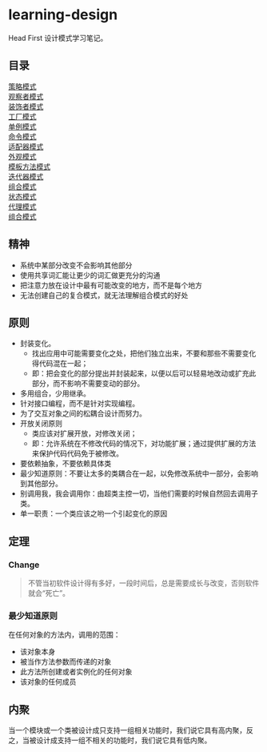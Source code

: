 # learning-design
Head First 设计模式学习笔记。

## 目录
[策略模式](https://github.com/appeondotnet/learning-design/tree/dudeping/src/Strategy)  
[观察者模式](https://github.com/appeondotnet/learning-design/tree/dudeping/src/Observer)  
[装饰者模式](https://github.com/appeondotnet/learning-design/tree/dudeping/src/Decorator)  
[工厂模式](https://github.com/appeondotnet/learning-design/tree/dudeping/src/Factory)  
[单例模式](https://github.com/appeondotnet/learning-design/tree/dudeping/src/Singleton)  
[命令模式](https://github.com/appeondotnet/learning-design/tree/dudeping/src/Command)  
[适配器模式](https://github.com/appeondotnet/learning-design/tree/dudeping/src/Adapter)  
[外观模式](https://github.com/appeondotnet/learning-design/tree/dudeping/src/Facade)  
[模板方法模式](https://github.com/appeondotnet/learning-design/tree/dudeping/src/Template)  
[迭代器模式](https://github.com/appeondotnet/learning-design/tree/dudeping/src/Iterator)  
[组合模式](https://github.com/appeondotnet/learning-design/tree/dudeping/src/Composite)  
[状态模式](https://github.com/appeondotnet/learning-design/tree/dudeping/src/State)  
[代理模式](https://github.com/appeondotnet/learning-design/tree/dudeping/src/Proxy)  
[组合模式](https://github.com/appeondotnet/learning-design/tree/dudeping/src/Compound)  


## 精神
* 系统中某部分改变不会影响其他部分
* 使用共享词汇能让更少的词汇做更充分的沟通
* 把注意力放在设计中最有可能改变的地方，而不是每个地方
* 无法创建自己的复合模式，就无法理解组合模式的好处

## 原则
* 封装变化。
    - 找出应用中可能需要变化之处，把他们独立出来，不要和那些不需要变化得代码混在一起；
    - 即：把会变化的部分提出并封装起来，以便以后可以轻易地改动或扩充此部分，而不影响不需要变动的部分。
* 多用组合，少用继承。
* 针对接口编程，而不是针对实现编程。
* 为了交互对象之间的松耦合设计而努力。
* 开放关闭原则
    - 类应该对扩展开放，对修改关闭；
    - 即：允许系统在不修改代码的情况下，对功能扩展；通过提供扩展的方法来保护代码代码免于被修改。
* 要依赖抽象，不要依赖具体类
* 最少知道原则：不要让太多的类耦合在一起，以免修改系统中一部分，会影响到其他部分。
* 别调用我，我会调用你：由超类主控一切，当他们需要的时候自然回去调用子类。
* 单一职责：一个类应该之哟一个引起变化的原因

## 定理
### Change
> 不管当初软件设计得有多好，一段时间后，总是需要成长与改变，否则软件就会“死亡”。

### 最少知道原则
在任何对象的方法内，调用的范围：
- 该对象本身
- 被当作方法参数而传递的对象
- 此方法所创建或者实例化的任何对象
- 该对象的任何成员

## 内聚
当一个模块或一个类被设计成只支持一组相关功能时，我们说它具有高内聚，反之，当被设计成支持一组不相关的功能时，我们说它具有低内聚。